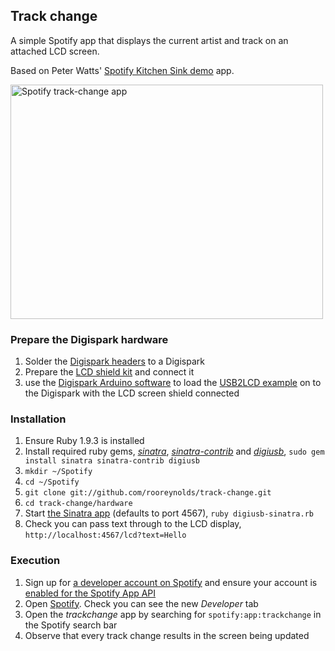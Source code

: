 ## Track change

A simple Spotify app that displays the current artist and track on an attached LCD screen.

Based on Peter Watts' [Spotify Kitchen Sink demo](https://github.com/ptrwtts/kitchensink) app.

<a href="http://www.flickr.com/photos/rooreynolds/8524941840/" title="Spotify track-change app by Roo Reynolds"><img src="http://farm9.staticflickr.com/8228/8524941840_fa5aa354fd.jpg" width="500" height="375" alt="Spotify track-change app"></a>

### Prepare the Digispark hardware

1. Solder the [Digispark headers](http://digistump.com/wiki/digispark/tutorials/headers) to a Digispark
2. Prepare the [LCD shield kit](http://digistump.com/wiki/digispark/tutorials/lcd) and connect it
3. use the [Digispark Arduino software](http://digistump.com/wiki/digispark/tutorials/connecting) to load the [USB2LCD example](http://digistump.com/wiki/digispark/tutorials/usb2lcd) on to the Digispark with the LCD screen shield connected

### Installation

1. Ensure Ruby 1.9.3 is installed
2. Install required ruby gems, *[sinatra](http://www.sinatrarb.com)*, *[sinatra-contrib](http://www.sinatrarb.com/contrib)* and *[digiusb](http://rubygems.org/gems/digiusb)*, `sudo gem install sinatra sinatra-contrib digiusb`
3. `mkdir ~/Spotify`
4. `cd ~/Spotify`
5. `git clone git://github.com/rooreynolds/track-change.git`
6. `cd track-change/hardware`
7. Start [the Sinatra app](https://github.com/rooreynolds/track-change/blob/master/hardware/digiusb-sinatra.rb) (defaults to port 4567), `ruby digiusb-sinatra.rb`
8. Check you can pass text through to the LCD display, `http://localhost:4567/lcd?text=Hello`

### Execution

1. Sign up for [a developer account on Spotify](http://developer.spotify.com/en/spotify-apps-api/developer-signup/) and ensure your account is [enabled for the Spotify App API](http://developer.spotify.com/technologies/apps/#developer-account)
2. Open [Spotify](https://www.spotify.com/). Check you can see the new *Developer* tab
3. Open the *trackchange* app by searching for `spotify:app:trackchange` in the Spotify search bar
4. Observe that every track change results in the screen being updated
